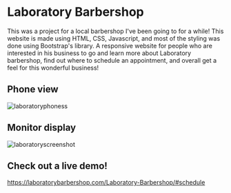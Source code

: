 # Laboratory Barbershop

This was a project for a local barbershop I've been going to for a while! This website is made using HTML, CSS, Javascript, and most of the styling was done using Bootstrap's library. A responsive website for people who are interested in his business to go and learn more about Laboratory barbershop, find out where to schedule an appointment, and overall get a feel for this wonderful business!

## Phone view
![laboratoryphoness](https://github.com/HKhafajii/Laboratory-Barbershop/assets/147748541/95bd554a-9c88-4801-9206-c617bfcbac06)





## Monitor display
![laboratoryscreenshot](https://github.com/HKhafajii/Laboratory-Barbershop/assets/147748541/13d062fd-2e35-4084-ae0e-c08b2dc075a6)

## Check out a live demo!

https://laboratorybarbershop.com/Laboratory-Barbershop/#schedule
